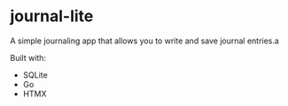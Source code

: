 # journal-lite

A simple journaling app that allows you to write and save journal entries.a

Built with:
- SQLite
- Go
- HTMX
